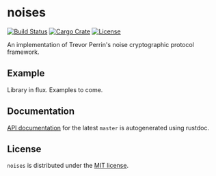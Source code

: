 noises
======

[![Build Status][badge-ci]][ci]
[![Cargo Crate][badge-package]][package]
[![License][badge-license]][license]

An implementation of Trevor Perrin's noise cryptographic protocol framework.

Example
-------

Library in flux. Examples to come.

Documentation
-------------

[API documentation][docs] for the latest `master` is autogenerated using rustdoc.

License
-------

`noises` is distributed under the [MIT license][license].

[ci]:      https://travis-ci.org/stouset/noises
[docs]:    https://stouset.github.io/noises
[license]: https://github.com/stouset/noise/blob/master/LICENSE
[package]: https://crates.io/crates/noises

[badge-ci]:      https://img.shields.io/travis/stouset/noises.svg
[badge-license]: https://img.shields.io/crates/l/noises.svg
[badge-package]: https://img.shields.io/crates/v/noises.svg
